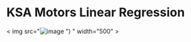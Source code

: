 # KSA Motors Linear Regression

< img src="![image](https://user-images.githubusercontent.com/93085248/143813710-5cb66cf6-03a2-42f5-b497-a52f77fa998a.png)
")
" width="500" >

